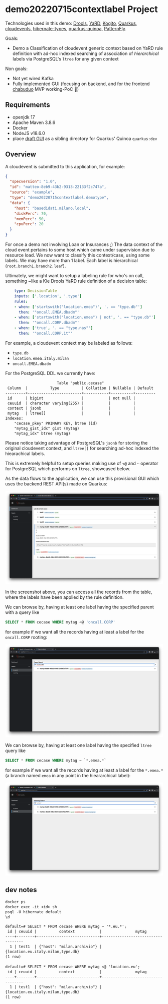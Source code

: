 # demo20220715contextlabel Project

Technologies used in this demo: [Drools](https://www.drools.org/learn/video.html), [YaRD](https://github.com/kiegroup/yard/), [Kogito](https://kogito.kie.org/), [Quarkus](https://quarkus.io/), [cloudevents](https://cloudevents.io/), [hibernate-types](https://github.com/vladmihalcea/hibernate-types#readme), [quarkus-quinoa](https://quarkiverse.github.io/quarkiverse-docs/quarkus-quinoa/dev/), [PatternFly](https://www.patternfly.org/v4/).

Goals:
 - Demo a Classification of cloudevent generic context based on YaRD rule definition with ad-hoc indexed searching of association of _hierarchical_ labels via PostgreSQL's `ltree` for any given context

Non goals:
 - Not yet wired Kafka
 - Fully implemented GUI (focusing on backend, and for the frontend [chabuduo](https://youtube.com/clip/UgkxeVe0fr81gBBZXzQ1LG2189Z1QrYspmXt) MVP working-PoC 🚀)

## Requirements

- openjdk 17
- Apache Maven 3.8.6
- Docker
- NodeJS v18.6.0
- place [draft GUI](https://github.com/tarilabs/demo20220715contextlabel-ui) as a sibling directory for Quarkus' Quinoa `quarkus:dev`

## Overview

A cloudevent is submitted to this application, for example:

```json
{
  "specversion": "1.0",
  "id": "matteo-8eb9-43b2-9313-22133f2c747a",
  "source": "example",
  "type": "demo20220715contextlabel.demotype",
  "data": {
    "host": "basedidati.milano.local",
    "diskPerc": 70,
    "memPerc": 50,
    "cpuPerc": 20
  }
}
```

For once a demo not involving Loan or Insurances ;) The data context of the cloud event pertains to some host which came under supervision due to resource load.
We now want to classify this context/case, using some labels.
We may have more than 1 label.
Each label is hierarchical (`root.branch1.branch2.leaf`).

Ultimately, we might want to setup a labeling rule for who's on call, something ~like a Kie Drools YaRD rule definition of a decision table:

```yaml
    type: DecisionTable
    inputs: ['.location', '.type']
    rules:
    - when: ['startswith("location.emea")', '. == "type.db"']
      then: '"oncall.EMEA.dbadm"'
    - when: ['startswith("location.emea") | not', '. == "type.db"']
      then: '"oncall.CORP.dbadm"'
    - when: ['true', '. == "type.nas"']
      then: '"oncall.CORP.it"'
```

For example, a cloudevent context may be labeled as follows:
 - `type.db`
 - `location.emea.italy.milan`
 - `oncall.EMEA.dbadm`

For the PostgreSQL DDL we currently have:
```
                       Table "public.cecase"
 Column  |          Type          | Collation | Nullable | Default 
---------+------------------------+-----------+----------+---------
 id      | bigint                 |           | not null | 
 ceuuid  | character varying(255) |           |          | 
 context | jsonb                  |           |          | 
 mytag   | ltree[]                |           |          | 
Indexes:
    "cecase_pkey" PRIMARY KEY, btree (id)
    "mytag_gist_idx" gist (mytag)
    "mytag_idx" btree (mytag)
```

Please notice taking advantage of PostgreSQL's `jsonb` for storing the original cloudevent context, and `ltree[]` for searching ad-hoc indexed the hiearachical labels.

This is extremely helpful to setup queries making use of `<@` and `~` operator for PostgreSQL which performs on `ltree`, showcased below.

As the data flows to the application, we can use this provisional GUI which uses the backend REST API(s) made on Quarkus:

![](screenshot.listall.png)

In the screenshot above, you can access all the records from the table, where the labels have been applied by the rule definition.

We can browse by, having at least one label having the specified parent with a query like
```sql
SELECT * FROM cecase WHERE mytag <@ 'oncall.CORP'
```

for example if we want all the records having at least a label for the `oncall.CORP` rooting:

![](screenshot.searchparent.png)

We can browse by, having at least one label having the specified `ltree` query like
```sql
SELECT * FROM cecase WHERE mytag ~ `*.emea.*`
```

for example if we want all the records having at least a label for the `*.emea.*` (a branch named `emea` in any point in the hieararchical label):

![](screenshot.searchmatching.png)

## dev notes

```
docker ps
docker exec -it <id> sh
psql -U hibernate default
\d
```

```
default=# SELECT * FROM cecase WHERE mytag ~ '*.eu.*';
 id | ceuuid |          context           |               mytag               
----+--------+----------------------------+-----------------------------------
  1 | test1  | {"host": "milan.archivio"} | {location.eu.italy.milan,type.db}
(1 row)

default=# SELECT * FROM cecase WHERE mytag <@ 'location.eu';
 id | ceuuid |          context           |               mytag               
----+--------+----------------------------+-----------------------------------
  1 | test1  | {"host": "milan.archivio"} | {location.eu.italy.milan,type.db}
(1 row)
```

<!--

This project uses Quarkus, the Supersonic Subatomic Java Framework.

If you want to learn more about Quarkus, please visit its website: https://quarkus.io/ .

## Running the application in dev mode

You can run your application in dev mode that enables live coding using:
```shell script
./mvnw compile quarkus:dev
```

> **_NOTE:_**  Quarkus now ships with a Dev UI, which is available in dev mode only at http://localhost:8080/q/dev/.

## Packaging and running the application

The application can be packaged using:
```shell script
./mvnw package
```
It produces the `quarkus-run.jar` file in the `target/quarkus-app/` directory.
Be aware that it’s not an _über-jar_ as the dependencies are copied into the `target/quarkus-app/lib/` directory.

The application is now runnable using `java -jar target/quarkus-app/quarkus-run.jar`.

If you want to build an _über-jar_, execute the following command:
```shell script
./mvnw package -Dquarkus.package.type=uber-jar
```

The application, packaged as an _über-jar_, is now runnable using `java -jar target/*-runner.jar`.

## Creating a native executable

You can create a native executable using: 
```shell script
./mvnw package -Pnative
```

Or, if you don't have GraalVM installed, you can run the native executable build in a container using: 
```shell script
./mvnw package -Pnative -Dquarkus.native.container-build=true
```

You can then execute your native executable with: `./target/demo20220715contextlabel-1.0.0-SNAPSHOT-runner`

If you want to learn more about building native executables, please consult https://quarkus.io/guides/maven-tooling.

## Related Guides

- SmallRye OpenAPI ([guide](https://quarkus.io/guides/openapi-swaggerui)): Document your REST APIs with OpenAPI - comes with Swagger UI
- Hibernate ORM with Panache ([guide](https://quarkus.io/guides/hibernate-orm-panache)): Simplify your persistence code for Hibernate ORM via the active record or the repository pattern

## Provided Code

### RESTEasy JAX-RS

Easily start your RESTful Web Services

[Related guide section...](https://quarkus.io/guides/getting-started#the-jax-rs-resources)

-->